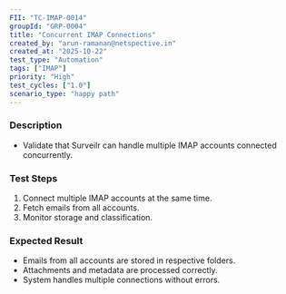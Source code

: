 ```yaml
---
FII: "TC-IMAP-0014"
groupId: "GRP-0004"
title: "Concurrent IMAP Connections"
created_by: "arun-ramanan@netspective.in"
created_at: "2025-10-22"
test_type: "Automation"
tags: ["IMAP"]
priority: "High"
test_cycles: ["1.0"]
scenario_type: "happy path"
---
```


### Description
- Validate that Surveilr can handle multiple IMAP accounts connected concurrently.

### Test Steps
1. Connect multiple IMAP accounts at the same time.  
2. Fetch emails from all accounts.  
3. Monitor storage and classification.

### Expected Result
- Emails from all accounts are stored in respective folders.  
- Attachments and metadata are processed correctly.  
- System handles multiple connections without errors.
